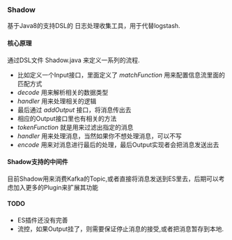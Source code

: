 ### Shadow
基于Java8的支持DSL的 日志处理收集工具，用于代替logstash.

#### 核心原理
通过DSL文件 Shadow.java 来定义一系列的流程.  
- 比如定义一个Input接口，里面定义了 *matchFunction* 用来配置信息流里面的匹配方式
- *decode* 用来解析相关的数据类型
- *handler* 用来处理相关的逻辑
- 最后通过 *addOutput* 接口，将消息传出去
- 相应的Output接口里也有相关的方法
- *tokenFunction* 就是用来过滤出指定的消息
- *handler* 用来处理消息，当然如果你不想处理消息，可以不写
- *encode* 用来对消息进行最后的处理，最后Output实现者会把消息发送出去

#### Shadow支持的中间件
目前Shadow用来消费Kafka的Topic,或者直接将消息发送到ES里去，后期可以考虑加入更多的Plugin来扩展其功能


#### TODO
- ES插件还没有完善
- 流控，如果Output挂了，则需要保证停止消息的接受,或者把消息暂存到本地.
